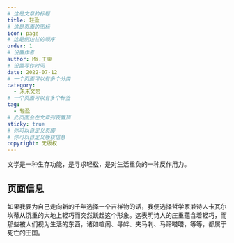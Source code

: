 ```yaml
---
# 这是文章的标题
title: 轻盈
# 这是页面的图标
icon: page
# 这是侧边栏的顺序
order: 1
# 设置作者
author: Ms.王東
# 设置写作时间
date: 2022-07-12
# 一个页面可以有多个分类
category:
  - 未来文笏
# 一个页面可以有多个标签
tag:
  - 轻盈
# 此页面会在文章列表置顶
sticky: true
# 你可以自定义页脚
# 你可以自定义版权信息
copyright: 无版权
---
```


文学是一种生存功能，是寻求轻松，是对生活重负的一种反作用力。

<!-- more -->

## 页面信息

如果我要为自己走向新的千年选择一个吉祥物的话，我便选择哲学家兼诗人卡瓦尔坎蒂从沉重的大地上轻巧而突然跃起这个形象。这表明诗人的庄重蕴含着轻巧，而那些被人们视为生活的东西，诸如喧闹、寻衅、夹马刺、马蹄嗒嗒，等等，都属于死亡的王国。
